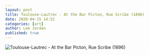 ```yaml
---
layout: post
title: Toulouse-Lautrec - At the Bar Picton, Rue Scribe (1896)
date: 2020-04-15 14:52
categories: [art]
author: Lee Jordan
published: true
---
```


<img class="img-border" src="https://aroha.dev/public/assets/images/toulouse-lautrec-at-the-bar-picton-rue-scribe-1896.jpg" alt="Toulouse-Lautrec - At the Bar Picton, Rue Scribe (1896)">
